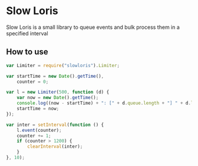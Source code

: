 # Slow Loris

Slow Loris is a small library to queue events and bulk process them in a specified interval

## How to use

```js
var Limiter = require("slowloris").Limiter;

var startTime = new Date().getTime(),
    counter = 0;

var l = new Limiter(500, function (d) {
    var now = new Date().getTime();
    console.log((now - startTime) + ": [" + d.queue.length + "] " + d.last);
    startTime = now;
});

var inter = setInterval(function () {
    l.event(counter);
    counter += 1;
    if (counter > 1200) {
        clearInterval(inter);
    }
}, 10);
```
